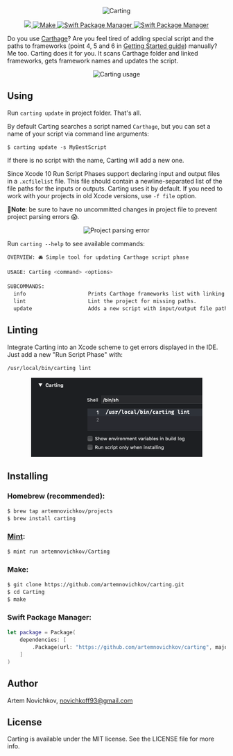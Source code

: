 <p align="center">
  <img src=".github/Logo.png" width="480" max-width="90%" alt="Carting" />
</p>


<p align="center">
	<a href="https://github.com/artemnovichkov/carting/actions">
        <img src="https://github.com/artemnovichkov/carting/workflows/master/badge.svg" />
    <img src="https://img.shields.io/badge/homebrew-compatible-brightgreen.svg?style=flat" alt="Make" />
  <a href="https://swift.org/package-manager">
    <img src="https://img.shields.io/badge/spm-compatible-brightgreen.svg?style=flat" alt="Swift Package Manager" />
  </a>
  <a href="https://github.com/JohnSundell/Marathon">
    <img src="https://img.shields.io/badge/marathon-compatible-brightgreen.svg?style=flat" alt="Swift Package Manager" />
  </a>
</p>

Do you use [Carthage](https://github.com/Carthage/Carthage)? Are you feel tired of adding special script and the paths to frameworks (point 4, 5 and 6 in [Getting Started guide](https://github.com/Carthage/Carthage#getting-started)) manually? Me too. Carting does it for you. It scans Carthage folder and linked frameworks, gets framework names and updates the script.

<p align="center">
  <img src=".github/carting.png" max-width="90%" alt="Carting usage" />
</p>


## Using

Run `carting update` in project folder. That's all.

By default Carting searches a script named `Carthage`, but you can set a name of your script via command line arguments:

```
$ carting update -s MyBestScript
```

If there is no script with the name, Carting will add a new one.

Since Xcode 10 Run Script Phases support declaring input and output files in a `.xcfilelist` file. This file should contain a newline-separated list of the file paths for the inputs or outputs. Carting uses it by default. If you need to work with your projects in old Xcode versions, use `-f file` option.

**🚨Note**: be sure to have no uncommitted changes in project file to prevent project parsing errors 😱.

<p align="center">
  <img src=".github/error.png" max-width="90%" alt="Project parsing error" />
</p>

Run `carting --help` to see available commands:

```bash
OVERVIEW: 🚘 Simple tool for updating Carthage script phase

USAGE: Carting <command> <options>

SUBCOMMANDS:
  info                    Prints Carthage frameworks list with linking description.
  lint                    Lint the project for missing paths.
  update                  Adds a new script with input/output file paths or updates the script named `Carthage`.
```

## Linting

Integrate Carting into an Xcode scheme to get errors displayed in the IDE. Just add a new "Run Script Phase" with:

```bash
/usr/local/bin/carting lint
```

<p align="center">
  <img src=".github/phase.png" max-width="90%" alt="Run Script Phase" />
</p>

## Installing

### Homebrew (recommended):

```bash
$ brew tap artemnovichkov/projects
$ brew install carting
```

### [Mint](https://github.com/yonaskolb/Mint):

```bash
$ mint run artemnovichkov/Carting
```

### Make:

```bash
$ git clone https://github.com/artemnovichkov/carting.git
$ cd Carting
$ make
```

### Swift Package Manager:

```swift
let package = Package(
    dependencies: [
        .Package(url: "https://github.com/artemnovichkov/carting", majorVersion: 1)
    ]
)
```
## Author

Artem Novichkov, novichkoff93@gmail.com

## License

Carting is available under the MIT license. See the LICENSE file for more info.

